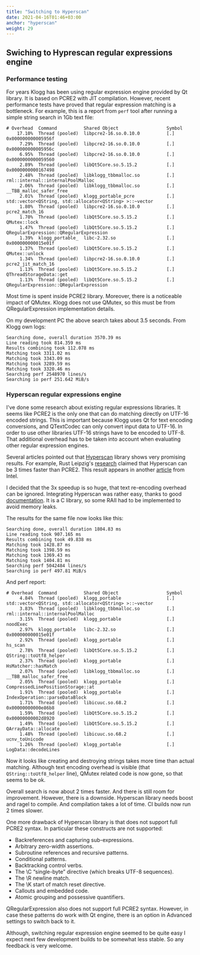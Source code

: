 ```yaml
---
title: "Switching to Hyperscan"
date: 2021-04-16T01:46+03:00
anchor: "hyperscan"
weight: 29
---
```


## Swiching to Hyprescan regular expressions engine

### Performance testing

For years Klogg has been using regular expression engine provided by Qt library.
It is based on PCRE2 with JIT compilation. However, recent performance tests have proved
that regular expression matching is a bottleneck. For example, this is a report from `perf` tool
after running a simple string search in 1Gb text file:
```
# Overhead  Command          Shared Object                  Symbol  
    17.10%  Thread (pooled)  libpcre2-16.so.0.10.0          [.] 0x000000000005956f
     7.29%  Thread (pooled)  libpcre2-16.so.0.10.0          [.] 0x000000000005956c
     6.95%  Thread (pooled)  libpcre2-16.so.0.10.0          [.] 0x0000000000059560
     2.89%  Thread (pooled)  libQt5Core.so.5.15.2           [.] 0x0000000000167498
     2.48%  Thread (pooled)  libklogg_tbbmalloc.so          [.] rml::internal::internalPoolMalloc
     2.06%  Thread (pooled)  libklogg_tbbmalloc.so          [.] __TBB_malloc_safer_free
     2.01%  Thread (pooled)  klogg_portable_pcre            [.] std::vector<QString, std::allocator<QString> >::~vector
     1.80%  Thread (pooled)  libpcre2-16.so.0.10.0          [.] pcre2_match_16
     1.70%  Thread (pooled)  libQt5Core.so.5.15.2           [.] QMutex::lock
     1.47%  Thread (pooled)  libQt5Core.so.5.15.2           [.] QRegularExpression::QRegularExpression
     1.39%  klogg_portable_  libc-2.32.so                   [.] 0x000000000015e01f
     1.37%  Thread (pooled)  libQt5Core.so.5.15.2           [.] QMutex::unlock
     1.34%  Thread (pooled)  libpcre2-16.so.0.10.0          [.] pcre2_jit_match_16
     1.13%  Thread (pooled)  libQt5Core.so.5.15.2           [.] QThreadStorageData::get
     1.13%  Thread (pooled)  libQt5Core.so.5.15.2           [.] QRegularExpression::QRegularExpression
```

Most time is spent inside PCRE2 library. Moreover, there is a noticeable impact of QMutex.
Klogg does not use QMutex, so this must be from  QRegularExpression implementation details.

On my development PC the above search takes about 3.5 seconds. From Klogg own logs:
```
Searching done, overall duration 3570.39 ms
Line reading took 814.359 ms
Results combining took 112.078 ms
Matching took 3311.02 ms
Matching took 3343.09 ms
Matching took 3289.59 ms
Matching took 3320.46 ms
Searching perf 2548970 lines/s
Searching io perf 251.642 MiB/s
```


### Hyperscan regular expressions engine

I've done some research about existing regular expressions libraries. 
It seems like PCRE2 is the only one that can do matching directly on UTF-16 encoded strings.
This is important because Klogg uses Qt for text encoding conversions, and QTextCodec can 
only convert input data to UTF-16. In order to use other libraries UTF-16 strings have to
be encoded to UTF-8. That additional overhead has to be taken into account when evaluating
other regular expression engines.

Several articles pointed out that [Hyperscan](https://www.hyperscan.io/) library shows 
very promising results. For example, Rust Leipzig's [research](https://rust-leipzig.github.io/regex/2017/03/28/comparison-of-regex-engines/) claimed that Hyperscan can be 3 times faster than PCRE2.
This result appears in another [article](https://software.intel.com/content/www/us/en/develop/articles/why-and-how-to-replace-pcre-with-hyperscan.html) from Intel. 

I decided that the 3x speedup is so huge, that text re-encoding overhead can be ignored. 
Integrating Hyperscan was rather easy, thanks to good [documentation](http://intel.github.io/hyperscan/dev-reference/).
It is a C library, so some RAII had to be implemented to avoid memory leaks.

The results for the same file now looks like this:
```
Searching done, overall duration 1804.83 ms
Line reading took 907.165 ms
Results combining took 49.838 ms
Matching took 1428.87 ms
Matching took 1398.59 ms
Matching took 1369.43 ms
Matching took 1404.81 ms
Searching perf 5042484 lines/s
Searching io perf 497.81 MiB/s
```

And perf report:
```
# Overhead  Command          Shared Object                  Symbol  
     4.84%  Thread (pooled)  klogg_portable                 [.] std::vector<QString, std::allocator<QString> >::~vector
     3.83%  Thread (pooled)  libklogg_tbbmalloc.so          [.] rml::internal::internalPoolMalloc
     3.15%  Thread (pooled)  klogg_portable                 [.] noodExec
     2.97%  klogg_portable   libc-2.32.so                   [.] 0x000000000015e01f
     2.92%  Thread (pooled)  klogg_portable                 [.] hs_scan
     2.78%  Thread (pooled)  libQt5Core.so.5.15.2           [.] QString::toUtf8_helper
     2.37%  Thread (pooled)  klogg_portable                 [.] HsMatcher::hasMatch
     2.07%  Thread (pooled)  libklogg_tbbmalloc.so          [.] __TBB_malloc_safer_free
     2.05%  Thread (pooled)  klogg_portable                 [.] CompressedLinePositionStorage::at
     1.91%  Thread (pooled)  klogg_portable                 [.] IndexOperation::parseDataBlock
     1.71%  Thread (pooled)  libicuuc.so.68.2               [.] 0x00000000000e86b8
     1.59%  Thread (pooled)  libQt5Core.so.5.15.2           [.] 0x00000000002d8920
     1.49%  Thread (pooled)  libQt5Core.so.5.15.2           [.] QArrayData::allocate
     1.48%  Thread (pooled)  libicuuc.so.68.2               [.] ucnv_toUnicode
     1.26%  Thread (pooled)  klogg_portable                 [.] LogData::decodeLines

```

Now it looks like creating and destroying strings takes more time than actual matching.
Although text encoding overhead is visible (that `QString::toUtf8_helper` line), QMutex related
code is now gone, so that seems to be ok.

Overall search is now about 2 times faster. And there is still room for improvement.
However, there is a downside. Hyperscan library needs boost and ragel to compile.
And compilation takes a lot of time. CI builds now run 2 times slower.

One more drawback of Hyperscan library is that does not support full PCRE2 syntax. 
In particular these constructs are not supported:

 - Backreferences and capturing sub-expressions.
 - Arbitrary zero-width assertions.
 - Subroutine references and recursive patterns.
 - Conditional patterns.
 - Backtracking control verbs.
 - The \C “single-byte” directive (which breaks UTF-8 sequences).
 - The \R newline match.
 - The \K start of match reset directive.
 - Callouts and embedded code.
 - Atomic grouping and possessive quantifiers.

QRegularExpression also does not support full PCRE2 syntax. However, in case these patterns do work with Qt engine, there is an option in Advanced settings to switch back to it.

Although, switching regular expression engine seemed to be quite easy I expect next few
development builds to be somewhat less stable. So any feedback is very welcome.